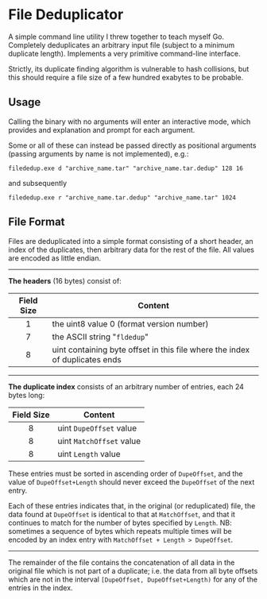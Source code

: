 File Deduplicator
=================

A simple command line utility I threw together to teach myself Go. Completely
deduplicates an arbitrary input file (subject to a minimum duplicate length).
Implements a very primitive command-line interface.

Strictly, its duplicate finding algorithm is vulnerable to hash collisions,
but this should require a file size of a few hundred exabytes to be probable.



Usage
-----

Calling the binary with no arguments will enter an interactive mode, which
provides and explanation and prompt for each argument.

Some or all of these can instead be passed directly as positional arguments
(passing arguments by name is not implemented), e.g.:

	filededup.exe d "archive_name.tar" "archive_name.tar.dedup" 128 16

and subsequently

	filededup.exe r "archive_name.tar.dedup" "archive_name.tar" 1024


File Format
-----------

Files are deduplicated into a simple format consisting of a short header, an
index of the duplicates, then arbitrary data for the rest of the file. All
values are encoded as little endian.

---

**The headers** (16 bytes) consist of:

|Field Size|Content
|:--------:|-------
| 1 | the uint8 value 0 (format version number)
| 7 | the ASCII string "`fldedup`"
| 8 | uint containing byte offset in this file where the index of duplicates ends

---

**The duplicate index** consists of an arbitrary number of entries, each 24 bytes
long:

|Field Size|Content
|:--------:|-------
| 8 | uint `DupeOffset` value
| 8 | uint `MatchOffset` value
| 8 | uint `Length` value

These entries must be sorted in ascending order of `DupeOffset`, and the value
of `DupeOffset+Length` should never exceed the `DupeOffset` of the next entry.

Each of these entries indicates that, in the original (or reduplicated) file,
the data found at `DupeOffset` is identical to that at `MatchOffset`, and that
it continues to match for the number of bytes specified by `Length`.
NB: sometimes a sequence of bytes which repeats multiple times will be encoded
by an index entry with `MatchOffset + Length > DupeOffset`.

---

The remainder of the file contains the concatenation of all data in the original
file which is not part of a duplicate; i.e. the data from all byte offsets
which are not in the interval `[DupeOffset, DupeOffset+Length)` for any of the
entries in the index.
